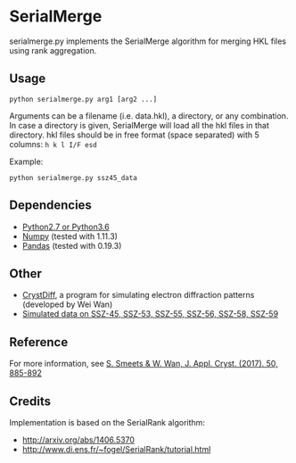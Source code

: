 # SerialMerge

serialmerge.py implements the SerialMerge algorithm for merging HKL files using rank aggregation.

## Usage

    python serialmerge.py arg1 [arg2 ...]

Arguments can be a filename (i.e. data.hkl), a directory, or any combination.
In case a directory is given, SerialMerge will load all the hkl files in that directory.
hkl files should be in free format (space separated) with 5 columns: `h k l I/F esd`

Example:

    python serialmerge.py ssz45_data

## Dependencies

 - [Python2.7 or Python3.6](https://www.python.org/)
 - [Numpy](http://www.numpy.org/) (tested with 1.11.3)
 - [Pandas](http://pandas.pydata.org/) (tested with 0.19.3)
 
## Other

 - [CrystDiff](https://github.com/stefsmeets/serialmerge/releases/tag/crystdiff), a program for simulating electron diffraction patterns (developed by Wei Wan)
 - [Simulated data on SSZ-45, SSZ-53, SSZ-55, SSZ-56, SSZ-58, SSZ-59](https://github.com/stefsmeets/serialmerge/releases/tag/data)

## Reference

For more information, see [S. Smeets & W. Wan, J. Appl. Cryst. (2017). 50, 885-892 ](https://doi.org/10.1107/S1600576717005854)

## Credits

Implementation is based on the SerialRank algorithm:

 - <http://arxiv.org/abs/1406.5370>
 - <http://www.di.ens.fr/~fogel/SerialRank/tutorial.html>

